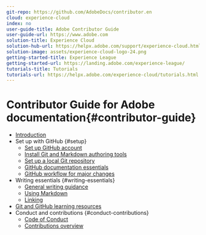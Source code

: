 ```yaml
---
git-repo: https://github.com/AdobeDocs/contributor.en
cloud: experience-cloud
index: no
user-guide-title: Adobe Contributor Guide
user-guide-url: https://www.adobe.com
solution-title: Experience Cloud
solution-hub-url: https://helpx.adobe.com/support/experience-cloud.html
solution-image: assets/experience-cloud-logo-24.png
getting-started-title: Experience League
getting-started-url: https://landing.adobe.com/experience-league/
tutorials-title: Tutorials
tutorials-url: https://helpx.adobe.com/experience-cloud/tutorials.html
---
```


# Contributor Guide for Adobe documentation{#contributor-guide}

+ [Introduction](introduction.md)
+ Set up with GitHub {#setup}
  + [Set up GitHub account](setup/sign-up.md)
  + [Install Git and Markdown authoring tools](setup/install-tools.md)
  + [Set up a local Git repository](setup/local-repo.md)
  + [GitHub documentation essentials](setup/git-fundamentals.md)
  + [GitHub workflow for major changes](setup/full-workflow.md)
+ Writing essentials {#writing-essentials}
  + [General writing guidance](writing-essentials/general-writing-guidance.md)
  + [Using Markdown](writing-essentials/using-markdown.md)
  + [Linking](writing-essentials/linking.md)
+ [Git and GitHub learning resources](resources.md)
+ Conduct and contributions {#conduct-contributions}
  + [Code of Conduct](conduct/code-of-conduct.md)
  + [Contributions overview](conduct/contributing.md)
